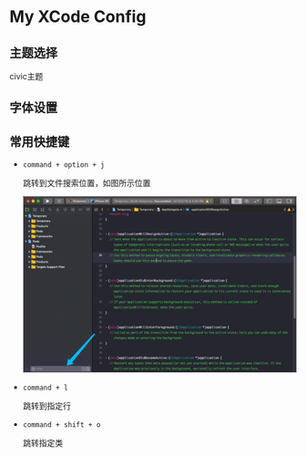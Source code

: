 # My XCode Config

## 主题选择

civic主题

## 字体设置


## 常用快捷键

* `command + option + j` 

	跳转到文件搜索位置，如图所示位置

	![](https://github.com/cocacola-ty/Images/blob/master/xcode_file_filter.png?raw=true)

* `command + l` 

	跳转到指定行

* `command + shift + o` 

	跳转指定类